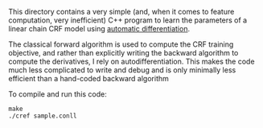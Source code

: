 This directory contains a very simple (and, when it comes to feature computation, very inefficient) C++ program to learn the parameters of a linear chain CRF model using [automatic differentiation](http://en.wikipedia.org/wiki/Automatic_differentiation).

The classical forward algorithm is used to compute the CRF training objective, and rather than explicitly writing the backward algorithm to compute the derivatives, I rely on autodifferentiation. This makes the code much less complicated to write and debug and is only minimally less efficient than a hand-coded backward algorithm

To compile and run this code:

    make
    ./cref sample.conll


